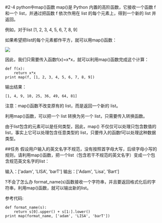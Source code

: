 #2-4 python中map()函数
map()是 Python 内置的高阶函数，它接收一个函数 f 和一个 list，并通过把函数 f 依次作用在 list 的每个元素上，得到一个新的 list 并返回。

例如，对于list [1, 2, 3, 4, 5, 6, 7, 8, 9]

如果希望把list的每个元素都作平方，就可以用map()函数：

![](http://img.mukewang.com/54c8a7e40001327303410245.png)

因此，我们只需要传入函数f(x)=x*x，就可以利用map()函数完成这个计算：

	def f(x):
	    return x*x
	print map(f, [1, 2, 3, 4, 5, 6, 7, 8, 9])
输出结果：

	[1, 4, 9, 10, 25, 36, 49, 64, 81]
注意：map()函数不改变原有的 list，而是返回一个新的 list。

利用map()函数，可以把一个 list 转换为另一个 list，只需要传入转换函数。

由于list包含的元素可以是任何类型，因此，map() 不仅仅可以处理只包含数值的 list，事实上它可以处理包含任意类型的 list，只要传入的函数f可以处理这种数据类型。

##任务
假设用户输入的英文名字不规范，没有按照首字母大写，后续字母小写的规则，请利用map()函数，把一个list（包含若干不规范的英文名字）变成一个包含规范英文名字的list：

输入：['adam', 'LISA', 'barT']
输出：['Adam', 'Lisa', 'Bart']

?不会了怎么办
format_name(s)函数接收一个字符串，并且要返回格式化后的字符串，利用map()函数，就可以输出新的list。

参考代码:

	def format_name(s):
	    return s[0].upper() + s[1:].lower()
	print map(format_name, ['adam', 'LISA', 'barT'])